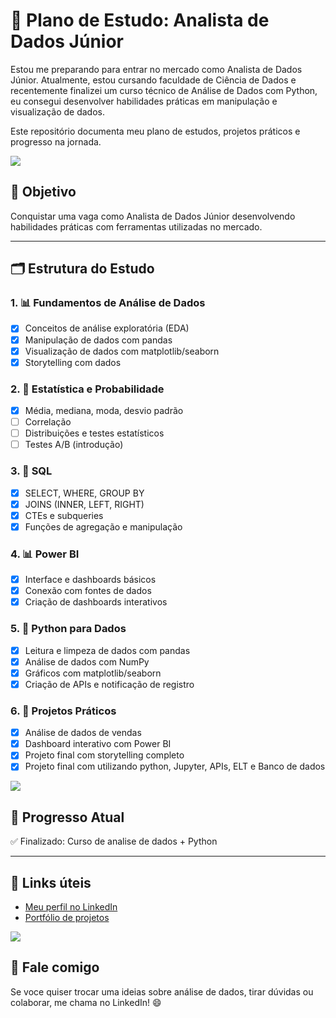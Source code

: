 # 🧠 Plano de Estudo: Analista de Dados Júnior

Estou me preparando para entrar no mercado como Analista de Dados Júnior.
Atualmente, estou cursando faculdade de Ciência de Dados e recentemente finalizei um curso técnico de Análise de Dados com Python, eu consegui desenvolver habilidades práticas em manipulação e visualização de dados.

Este repositório documenta meu plano de estudos, projetos práticos e progresso na jornada.

<img src="https://user-images.githubusercontent.com/73097560/115834477-dbab4500-a447-11eb-908a-139a6edaec5c.gif">

## 🎯 Objetivo

Conquistar uma vaga como Analista de Dados Júnior desenvolvendo habilidades práticas com ferramentas utilizadas no mercado.

---

## 🗂️ Estrutura do Estudo

### 1. 📊 Fundamentos de Análise de Dados
- [x] Conceitos de análise exploratória (EDA)
- [x] Manipulação de dados com pandas
- [x] Visualização de dados com matplotlib/seaborn
- [x] Storytelling com dados

### 2. 🧮 Estatística e Probabilidade
- [x] Média, mediana, moda, desvio padrão
- [ ] Correlação
- [ ] Distribuições e testes estatísticos
- [ ] Testes A/B (introdução)

### 3. 💾 SQL
- [x] SELECT, WHERE, GROUP BY
- [x] JOINS (INNER, LEFT, RIGHT)
- [x] CTEs e subqueries
- [x] Funções de agregação e manipulação

### 4. 📊 Power BI
- [x] Interface e dashboards básicos
- [x] Conexão com fontes de dados
- [x] Criação de dashboards interativos

### 5. 🐍 Python para Dados
- [x] Leitura e limpeza de dados com pandas
- [x] Análise de dados com NumPy
- [x] Gráficos com matplotlib/seaborn
- [x] Criação de APIs e notificação de registro

### 6. 📁 Projetos Práticos
- [x] Análise de dados de vendas
- [x] Dashboard interativo com Power BI
- [x] Projeto final com storytelling completo
- [x] Projeto final com utilizando python, Jupyter, APIs, ELT e Banco de dados

<img src="https://user-images.githubusercontent.com/73097560/115834477-dbab4500-a447-11eb-908a-139a6edaec5c.gif">

## 🚀 Progresso Atual

✅ Finalizado: Curso de analise de dados + Python

---

## 📌 Links úteis

- [Meu perfil no LinkedIn](https://www.linkedin.com/in/seu-perfil)
- [Portfólio de projetos](https://github.com/GabrielCosta45?tab=repositories)

<img src="https://user-images.githubusercontent.com/73097560/115834477-dbab4500-a447-11eb-908a-139a6edaec5c.gif">

## 💬 Fale comigo

Se voce quiser trocar uma ideias sobre análise de dados, tirar dúvidas ou colaborar, me chama no LinkedIn! 😄
